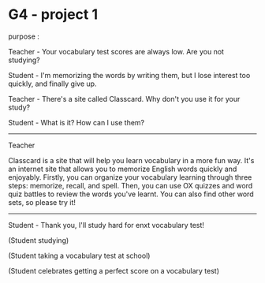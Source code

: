 # G4 - project 1
purpose : 

  Teacher - Your vocabulary test scores are always low. Are you not studying?
  
  Student - I'm memorizing the words by writing them, but I lose interest too quickly, and finally give up.
  
  Teacher - There's a site called Classcard. Why don't you use it for your study?
  
  Student - What is it? How can I use them?

  ------------------------------------------------------------------------------

  Teacher
  
  Classcard is a site that will help you learn vocabulary in a more fun way.
  It's an internet site that allows you to memorize English words quickly and enjoyably.
  Firstly, you can organize your vocabulary learning through three steps: memorize, recall, and spell.
  Then, you can use OX quizzes and word quiz battles to review the words you've learnt.
  You can also find other word sets, so please try it!

  ------------------------------------------------------------------------------

  Student - Thank you, I'll study hard for enxt vocabulary test!
  
  (Student studying)
  
  (Student taking a vocabulary test at school)
  
  (Student celebrates getting a perfect score on a vocabulary test)

